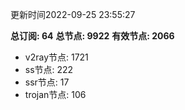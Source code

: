 更新时间2022-09-25 23:55:27

**总订阅: 64**
**总节点: 9922**
**有效节点: 2066**
- v2ray节点: 1721
- ss节点: 222
- ssr节点: 17
- trojan节点: 106
